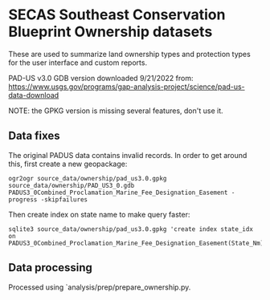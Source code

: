 # SECAS Southeast Conservation Blueprint Ownership datasets

These are used to summarize land ownership types and protection types for
the user interface and custom reports.

PAD-US v3.0 GDB version downloaded 9/21/2022 from: https://www.usgs.gov/programs/gap-analysis-project/science/pad-us-data-download

NOTE: the GPKG version is missing several features, don't use it.

## Data fixes

The original PADUS data contains invalid records. In order to get around this, first create a new geopackage:

```
ogr2ogr source_data/ownership/pad_us3.0.gpkg source_data/ownership/PAD_US3_0.gdb PADUS3_0Combined_Proclamation_Marine_Fee_Designation_Easement -progress -skipfailures
```

Then create index on state name to make query faster:

```
sqlite3 source_data/ownership/pad_us3.0.gpkg 'create index state_idx on PADUS3_0Combined_Proclamation_Marine_Fee_Designation_Easement(State_Nm);'
```

## Data processing

Processed using `analysis/prep/prepare_ownership.py.
